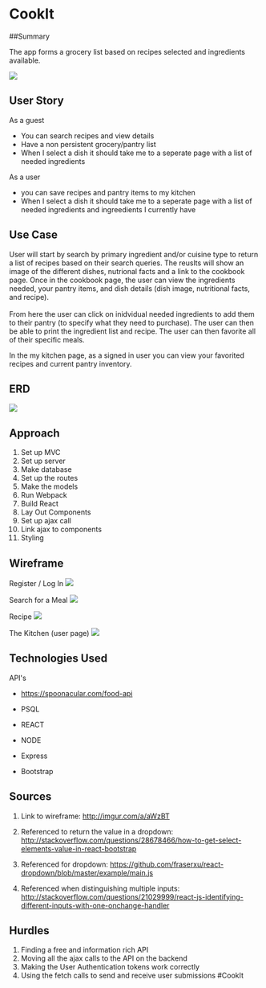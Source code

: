 


# CookIt

##Summary 

The app forms a grocery list based on recipes selected and ingredients available.

![](https://media.giphy.com/media/rkgX9MTBXJa1O/giphy.gif)

## User Story

As a guest 

- You can search recipes and view details
- Have a non persistent grocery/pantry list
- When I select a dish it should take me to a seperate page with a list of needed ingredients
 

As a user 

- you can save recipes and pantry items to my kitchen
- When I select a dish it should take me to a seperate page with a list of needed ingredients and ingreedients I currently have


## Use Case
User will start by search by primary ingredient and/or cuisine type to return a list of recipes based on their search queries. The reuslts will show an image of the different dishes, nutrional facts and a link to the cookbook page. Once in the cookbook page, the user can view the ingredients needed, your pantry items, and dish details (dish image, nutritional facts, and recipe). 
<br><br>
From here the user can click on inidvidual needed ingredients to add them to their pantry (to specify what they need to purchase). The user can then be able to print the ingredient list and recipe. The user can then favorite all of their specific meals.
<br>

In the my kitchen page, as a signed in user you can view your favorited recipes and current pantry inventory. 

## ERD
![](http://i.imgur.com/55B6knf.png)

## Approach

1. Set up MVC
2. Set up server
3. Make database 
4. Set up the routes
5. Make the models
6. Run Webpack
7. Build React
8. Lay Out Components
9. Set up ajax call
10. Link ajax to components 
11. Styling


## Wireframe

Register / Log In
![](http://i.imgur.com/GTiAGTV.png)


Search for a Meal
![](http://i.imgur.com/na4RF7S.png)

Recipe
![](http://i.imgur.com/nl6fdFS.png)

The Kitchen (user page)
![](http://i.imgur.com/oALlJjC.png)


## Technologies Used

API's <br>
- https://spoonacular.com/food-api



- PSQL
- REACT
- NODE
- Express
- Bootstrap


## Sources

1. Link to wireframe: http://imgur.com/a/aWzBT
2. Referenced to return the value in a dropdown: http://stackoverflow.com/questions/28678466/how-to-get-select-elements-value-in-react-bootstrap

3. Referenced for dropdown: https://github.com/fraserxu/react-dropdown/blob/master/example/main.js

4. Referenced when distinguishing multiple inputs: http://stackoverflow.com/questions/21029999/react-js-identifying-different-inputs-with-one-onchange-handler


## Hurdles

1. Finding a free and information rich API
2. Moving all the ajax calls to the API on the backend
3. Making the User Authentication tokens work correctly
4. Using the fetch calls to send and receive user submissions
#CookIt


